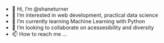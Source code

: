- 👋 Hi, I’m @shaneturner
- 👀 I’m interested in web development, practical data science
- 🌱 I’m currently learning Machine Learning with Python
- 💞️ I’m looking to collaborate on acessesibility and diversity
- 📫 How to reach me ...

<!---
shaneturner/shaneturner is a ✨ special ✨ repository because its `README.md` (this file) appears on your GitHub profile.
You can click the Preview link to take a look at your changes.
--->
